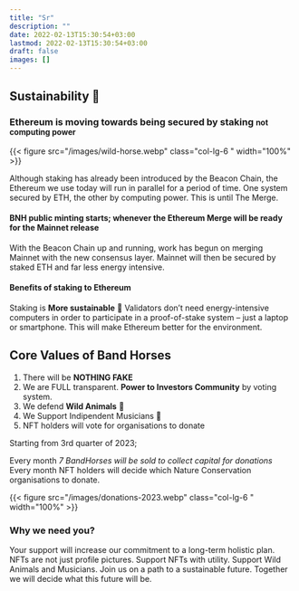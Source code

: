 ```yaml
---
title: "Sr"
description: ""
date: 2022-02-13T15:30:54+03:00
lastmod: 2022-02-13T15:30:54+03:00
draft: false
images: []
---
```


## Sustainability 🌲

### Ethereum is moving towards being secured by staking <small class="text-muted">not computing power</small>

<div class="row py-5">

{{< figure src="/images/wild-horse.webp" class="col-lg-6 " width="100%"  >}}

<div class="col-lg-6 ">

Although staking has already been introduced by the Beacon Chain, the Ethereum we use today will run in parallel for a period of time. One system secured by ETH, the other by computing power. This is until The Merge.

#### BNH public minting starts; whenever the Ethereum Merge will be ready for the Mainnet release

</div>
</div>

With the Beacon Chain up and running, work has begun on merging Mainnet with the new consensus layer. Mainnet will then be secured by staked ETH and far less energy intensive.

#### Benefits of staking to Ethereum

Staking is **More sustainable** 🌲 Validators don’t need energy-intensive computers in order to participate in a proof-of-stake system – just a laptop or smartphone. This will make Ethereum better for the environment.

## Core Values of Band Horses

1. There will be **NOTHING FAKE**
1. We are FULL transparent. **Power to Investors Community** by voting system.
1. We defend **Wild Animals** 🐴
1. We Support Indipendent Musicians   🎵
1. NFT holders will vote for organisations to donate

<div class="row py-5">
<div class="col-lg-6 ">

Starting from 3rd quarter of 2023;

Every month *7 BandHorses will be sold to collect capital for donations* Every month NFT holders will decide which Nature Conservation  organisations to donate.

</div>
{{< figure src="/images/donations-2023.webp" class="col-lg-6 " width="100%"  >}}
</div>

### Why we need you?

Your support will increase our commitment to a long-term holistic plan. NFTs are not just profile pictures. Support NFTs with utility. Support Wild Animals and Musicians.
Join us on a path to a sustainable future. Together we will decide what this future will be.
